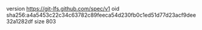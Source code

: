 version https://git-lfs.github.com/spec/v1
oid sha256:a4a5453c22c34c63782c89feeca54d230fb0c1ed51d77d23acf9dee32a1282df
size 803
